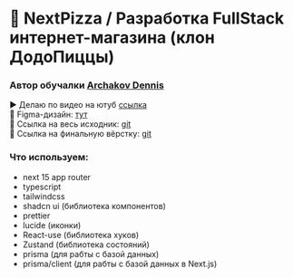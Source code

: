 # 🍕 NextPizza / Разработка FullStack интернет-магазина (клон ДодоПиццы)

### Автор обучалки [Archakov Dennis](https://github.com/archakov06)

▶️ Делаю по видео на ютуб [ссылка](https://www.youtube.com/watch?v=GUwizGbY4cc)  
🎨 Figma-дизайн: [тут](https://www.figma.com/design/cYz4fOSK74EJoqHxoNr1hT/Next-Pizza)  
💾 Ссылка на весь исходник: [git](https://github.com/Archakov06/next-pizza)  
💾 Ссылка на финальную вёрстку: [git](https://github.com/Archakov06/next-pizza-finished)

### Что используем:

- next 15 app router
- typescript
- tailwindcss
- shadcn ui (библиотека компонентов)
- prettier
- lucide (иконки)
- React-use (библиотека хуков)
- Zustand (библиотека состояний)
- prisma (для рабты с базой данных)
- prisma/client (для рабты с базой данных в Next.js)
